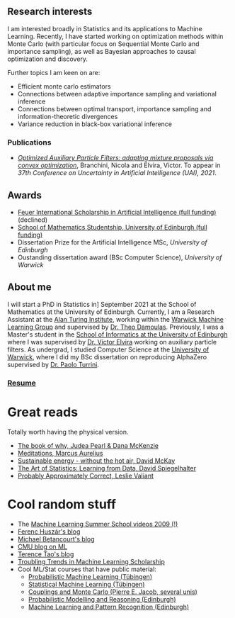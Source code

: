 
## Research interests
I am interested broadly in Statistics and its applications to Machine Learning. Recently, I have started working on optimization methods within Monte Carlo (with particular focus on Sequential Monte Carlo and importance sampling), as well as Bayesian approaches to causal optimization and discovery.

Further topics I am keen on are:
- Efficient monte carlo estimators 
- Connections between adaptive importance sampling and variational inference 
- Connections between optimal transport, importance sampling and information-theoretic divergences
- Variance reduction in black-box variational inference

### Publications
- [*Optimized Auxiliary Particle Filters: adapting mixture proposals via convex optimization*](https://arxiv.org/abs/2011.09317), Branchini, Nicola and Elvira, Víctor. To appear in *37th Conference on Uncertainty in Artificial Intelligence (UAI), 2021*.


## Awards
- [Feuer International Scholarship in Artificial Intelligence (full funding)](https://warwick.ac.uk/services/dc/schols_fund/scholarships_and_funding/feuer/scholarships/) (declined) 
- [School of Mathematics Studentship, University of Edinburgh (full funding)](https://www.maths.ed.ac.uk/school-of-mathematics/studying-here/pgr/funding-opportunities) 
- Dissertation Prize for the Artificial Intelligence MSc, *University of Edinburgh*
- Oustanding dissertation award (BSc Computer Science), *University of Warwick*

## About me

I will start a PhD in Statistics in] September 2021 at the School of Mathematics at the University of Edinburgh. 
Currently, I am a Research Assistant at the [Alan Turing Institute]( https://www.turing.ac.uk/), working within the [Warwick Machine Learning Group](https://wmlg.io/) and supervised by [Dr. Theo Damoulas](https://warwick.ac.uk/fac/sci/statistics/staff/academic-research/damoulas). Previously, I was a Master's student in the [School of Informatics at the University of Edinburgh](https://www.ed.ac.uk/informatics) where I was supervised by [Dr. Víctor Elvira](https://victorelvira.github.io/) working on auxiliary particle filters.
As undergrad, I studied Computer Science at the [University of Warwick](https://warwick.ac.uk/fac/sci/dcs/), where I did my BSc dissertation on reproducing AlphaZero supervised by [Dr. Paolo Turrini](https://www.dcs.warwick.ac.uk/~pturrini/).


### [Resume](https://drive.google.com/file/d/1k-pCQnZiO_tzO-zmKdii-14wUO4S03Zb/view?usp=sharing)


# Great reads 
Totally worth having the physical version.
- [The book of why, Judea Pearl & Dana McKenzie](https://www.amazon.co.uk/Book-Why-Science-Cause-Effect/dp/0141982411/ref=sr_1_1?dchild=1&keywords=the+book+of+why+judea&qid=1589542460&sr=8-1)
- [Meditations, Marcus Aurelius](https://www.amazon.co.uk/Meditations-Penguin-Classics-Marcus-Aurelius/dp/0140449337/ref=sr_1_1?crid=RRDPU6IPJQ5N&dchild=1&keywords=meditations+marcus+aurelius&qid=1589542523&sprefix=meditations+%2Caps%2C154&sr=8-1)
- [Sustainable energy - without the hot air, David McKay](http://www.withouthotair.com/)
- [The Art of Statistics: Learning from Data, David Spiegelhalter](https://www.amazon.co.uk/Learning-Data-Statistics-Pelican-Books/dp/0241258766/ref=tmm_pap_swatch_0?_encoding=UTF8&qid=&sr=)
- [Probably Approximately Correct, Leslie Valiant](https://www.amazon.co.uk/Probably-Approximately-Correct-Algorithms-Prospering/dp/0465060722/ref=sr_1_1?dchild=1&keywords=probably+approximately+correct&qid=1599657065&sr=8-1)


# Cool random stuff
- The [Machine Learning Summer School videos 2009 (!)](http://videolectures.net/mlss09uk_cambridge/)
- [Ferenc Huszár's blog](https://www.inference.vc/)
- [Michael Betancourt's blog](https://betanalpha.github.io/writing/?fbclid=IwAR32LpCi6bC6SwqGmsbfmo147GhKrfup7P4JY0_o2jiW6dT9BQ58arigx8M) 
- [CMU blog on ML](https://blog.ml.cmu.edu/)
- [Terence Tao's blog](https://terrytao.wordpress.com/)
- [Troubling Trends in Machine Learning Scholarship](https://arxiv.org/pdf/1807.03341.pdf?source=post_page---------------------------)
- Cool ML/Stat courses that have public material:
  - [Probabilistic Machine Learning (Tübingen)](https://www.youtube.com/playlist?list=PL05umP7R6ij1tHaOFY96m5uX3J21a6yNd)
  - [Statistical Machine Learning (Tübingen)](https://www.youtube.com/playlist?list=PL05umP7R6ij2XCvrRzLokX6EoHWaGA2cC)
  - [Couplings and Monte Carlo (Pierre E. Jacob, several unis)](https://sites.google.com/site/pierrejacob/cmclectures)
  - [Probabilistic Modelling and Reasoning (Edinburgh)](https://www.inf.ed.ac.uk/teaching/courses/pmr/19-20/material/)
  - [Machine Learning and Pattern Recognition (Edinburgh)](https://www.inf.ed.ac.uk/teaching/courses/mlpr/2019/notes/)
